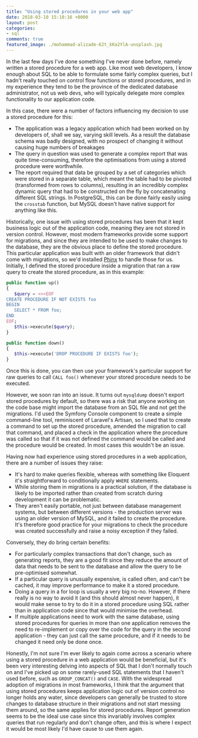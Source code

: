 ```yaml
---
title: "Using stored procedures in your web app"
date: 2018-03-10 15:10:16 +0000
layout: post
categories:
- sql
comments: true
featured_image: ./mohammad-alizade-62t_kKa2YlA-unsplash.jpg
---
```


In the last few days I've done something I've never done before, namely written a stored procedure for a web app. Like most web developers, I know enough about SQL to be able to formulate some fairly complex queries, but I hadn't really touched on control flow functions or stored procedures, and in my experience they tend to be the province of the dedicated database administrator, not us web devs, who will typically delegate more complex functionality to our application code.

In this case, there were a number of factors influencing my decision to use a stored procedure for this:

* The application was a legacy application which had been worked on by developers of, shall we say, varying skill levels. As a result the database schema was badly designed, with no prospect of changing it without causing huge numbers of breakages
* The query in question was used to generate a complex report that was quite time-consuming, therefore the optimisations from using a stored procedure were worthwhile.
* The report required that data be grouped by a set of categories which were stored in a separate table, which meant the table had to be pivoted (transformed from rows to columns), resulting in an incredibly complex dynamic query that had to be constructed on the fly by concatenating different SQL strings. In PostgreSQL, this can be done fairly easily using the `crosstab` function, but MySQL doesn't have native support for anything like this.

Historically, one issue with using stored procedures has been that it kept business logic out of the application code, meaning they are not stored in version control. However, most modern frameworks provide some support for migrations, and since they are intended to be used to make changes to the database, they are the obvious place to define the stored procedure. This particular application was built with an older framework that didn't come with migrations, so we'd installed [Phinx](https://phinx.org/) to handle those for us. Initially, I defined the stored procedure inside a migration that ran a raw query to create the stored procedure, as in this example:

```php
public function up()
{
   $query = <<<EOF
CREATE PROCEDURE IF NOT EXISTS foo
BEGIN
   SELECT * FROM foo;
END
EOF;
   $this->execute($query);
}

public function down()
{
   $this->execute('DROP PROCEDURE IF EXISTS foo');
}
```

Once this is done, you can then use your framework's particular support for raw queries to call `CALL foo()` whenever your stored procedure needs to be executed.

However, we soon ran into an issue. It turns out `mysqldump` doesn't export stored procedures by default, so there was a risk that anyone working on the code base might import the database from an SQL file and not get the migrations. I'd used the Symfony Console component to create a simple command-line tool, reminiscent of Laravel's Artisan, so I used that to create a command to set up the stored procedure, amended the migration to call that command, and placed a check in the application where the procedure was called so that if it was not defined the command would be called and the procedure would be created. In most cases this wouldn't be an issue.

Having now had experience using stored procedures in a web application, there are a number of issues they raise:

* It's hard to make queries flexible, whereas with something like Eloquent it's straightforward to conditionally apply `WHERE` statements.
* While storing them in migrations is a practical solution, if the database is likely to be imported rather than created from scratch during development it can be problematic.
* They aren't easily portable, not just between database management systems, but between different versions - the production server was using an older version of MySQL, and it failed to create the procedure. It's therefore good practice for your migrations to check the procedure was created successfully and raise a noisy exception if they failed.

Conversely, they do bring certain benefits:

* For particularly complex transactions that don't change, such as generating reports, they are a good fit since they reduce the amount of data that needs to be sent to the database and allow the query to be pre-optimised somewhat.
* If a particular query is unusually expensive, is called often, and can't be cached, it may improve performance to make it a stored procedure.
* Doing a query in a for loop is usually a very big no-no. However, if there really is no way to avoid it (and this should almost never happen), it would make sense to try to do it in a stored procedure using SQL rather than in application code since that would minimise the overhead.
* If multiple applications need to work with the same database, using stored procedures for queries in more than one application removes the need to re-implement or copy over the code for the query in the second application - they can just call the same procedure, and if it needs to be changed it need only be done once.

Honestly, I'm not sure I'm ever likely to again come across a scenario where using a stored procedure in a web application would be beneficial, but it's been very interesting delving into aspects of SQL that I don't normally touch on and I've picked up on some rarely-used SQL statements that I haven't used before, such as `GROUP_CONCAT()` and `CASE`. With the widespread adoption of migrations in most frameworks, I think that the argument that using stored procedures keeps application logic out of version control no longer holds any water, since developers can generally be trusted to store changes to database structure in their migrations and not start messing them around, so the same applies for stored procedures. Report generation seems to be the ideal use case since this invariably involves complex queries that run regularly and don't change often, and this is where I expect it would be most likely I'd have cause to use them again.
